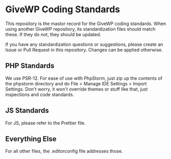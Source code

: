 # GiveWP Coding Standards

This repository is the mastor record for the GiveWP coding standards. When using another GiveWP
repository, its standardization files should match these. If they do not, they should be updated.

If you have any standardization questions or suggestions, please create an Issue or Pull Request
in this repository. Changes can be applied otherwise.

## PHP Standards

We use PSR-12. For ease of use with PhpStorm, just zip up the contents of the phpstorm directory
and do File > Manage IDE Settings > Import Settings. Don't worry, it won't override themes or
stuff like that, just inspections and code standards.

## JS Standards

For JS, please refer to the Prettier file.

## Everything Else

For all other files, the .editorconfig file addresses those.
